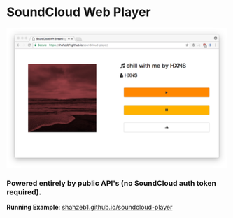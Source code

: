# SoundCloud Web Player

![Screenshot Image](Screenshot.png)

### Powered entirely by public API's (no SoundCloud auth token required).

**Running Example**: [shahzeb1.github.io/soundcloud-player](https://shahzeb1.github.io/soundcloud-player/)
